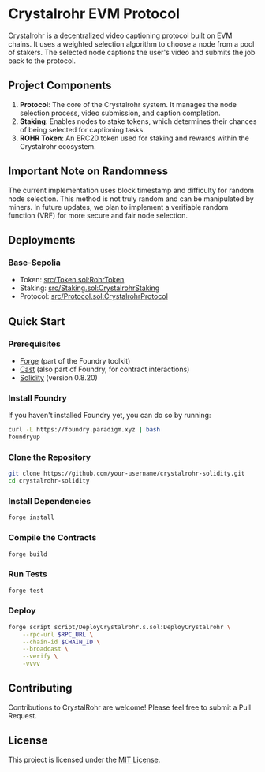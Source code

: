 # Crystalrohr EVM Protocol

Crystalrohr is a decentralized video captioning protocol built on EVM chains. It uses a weighted selection algorithm to choose a node from a pool of stakers. The selected node captions the user's video and submits the job back to the protocol.

## Project Components

1. **Protocol**: The core of the Crystalrohr system. It manages the node selection process, video submission, and caption completion.
2. **Staking**: Enables nodes to stake tokens, which determines their chances of being selected for captioning tasks.
3. **ROHR Token**: An ERC20 token used for staking and rewards within the Crystalrohr ecosystem.

## Important Note on Randomness

The current implementation uses block timestamp and difficulty for random node selection. This method is not truly random and can be manipulated by miners. In future updates, we plan to implement a verifiable random function (VRF) for more secure and fair node selection.

## Deployments

### Base-Sepolia

- Token: [src/Token.sol:RohrToken](https://sepolia.basescan.org/address/0x862f53586b66fbf967e36bd7dcf2e4cbe66a0a02)
- Staking: [src/Staking.sol:CrystalrohrStaking](https://sepolia.basescan.org/address/0xeb9a2e6b622ca084a2dc09fff9f705aecabff147)
- Protocol: [src/Protocol.sol:CrystalrohrProtocol](https://sepolia.basescan.org/address/0xfa20302ca97b38dfe86cda64c7ce7875a0adb257)

## Quick Start

### Prerequisites

- [Forge](https://github.com/foundry-rs/foundry/tree/master/forge) (part of the Foundry toolkit)
- [Cast](https://github.com/foundry-rs/foundry/tree/master/cast) (also part of Foundry, for contract interactions)
- [Solidity](https://docs.soliditylang.org/) (version 0.8.20)

### Install Foundry

If you haven't installed Foundry yet, you can do so by running:

```bash
curl -L https://foundry.paradigm.xyz | bash
foundryup
```

### Clone the Repository

```bash
git clone https://github.com/your-username/crystalrohr-solidity.git
cd crystalrohr-solidity
```

### Install Dependencies

```bash
forge install
```

### Compile the Contracts

```bash
forge build
```

### Run Tests

```bash
forge test
```

### Deploy

```bash
forge script script/DeployCrystalrohr.s.sol:DeployCrystalrohr \
    --rpc-url $RPC_URL \
    --chain-id $CHAIN_ID \
    --broadcast \
    --verify \
    -vvvv
```

## Contributing

Contributions to CrystalRohr are welcome! Please feel free to submit a Pull Request.

## License

This project is licensed under the [MIT License](LICENSE).

